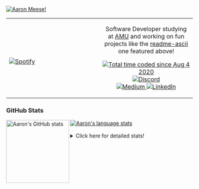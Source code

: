 [![Aaron Meese!](https://user-images.githubusercontent.com/17814535/88975338-a2aabf00-d27f-11ea-963f-8a19608716b4.png)](https://github.com/ajmeese7/readme-ascii "README ASCII")

<!-- Modified from project here: https://github.com/novatorem/novatorem -->
<table width="100%"> 
  <tr>
  <td width="50%">
      
&nbsp; <br> [![Spotify](https://ajmeese7.vercel.app/api/spotify)](https://open.spotify.com/user/ajmeese)

  </td>
  <td width="50%">
    <p align="center">
    Software Developer studying at <a href="https://www.amu.apus.edu/">AMU</a> and working on fun 
    projects like the <a href="https://github.com/ajmeese7/readme-ascii">readme-ascii</a> one featured above!
    </p>
    <p align="center">
      <a href="https://wakatime.com/@f726891d-3b02-46cd-9b60-e8c59f9e2b14">
        <img src="https://wakatime.com/badge/user/f726891d-3b02-46cd-9b60-e8c59f9e2b14.svg" alt="Total time coded since Aug 4 2020" title="WakaTime" />
      </a>
      <a href="http://link.aaronmeese.com/discord">
        <img src="https://img.shields.io/badge/discord-ajmeese7%234835-369?style=flat-square&logo=discord&logoColor=white&color=purple" alt="Discord" title="Discord">
      </a>
      <br />
      <a href="https://link.aaronmeese.com/medium">
        <img src="https://img.shields.io/badge/medium-ajmeese7-1DB954?style=flat-square&logo=medium&logoColor=white" alt="Medium" title="Medium">
      </a>
      <a href="https://link.aaronmeese.com/linkedin">
        <img src="https://img.shields.io/badge/linkedIn-aaronmeese-1DB954?style=flat-square&logo=linkedin&logoColor=white&color=blue" alt="LinkedIn" title="LinkedIn">
      </a>
    </p>
  </td>

</table>

[//]: <> (The `&nbsp;` is to have Aphelion take up more space)

### GitHub Stats ###

<a href="https://profile-summary-for-github.com/user/ajmeese7">
  <img align="left" height="170px" src="https://github-readme-stats.vercel.app/api?username=ajmeese7&show_icons=true&line_height=27&count_private=true" alt="Aaron's GitHub stats"/>
  <img src="https://github-readme-stats.vercel.app/api/top-langs/?username=ajmeese7&hide_langs_below=5&layout=compact" alt="Aaron's language stats"/>
</a>

<br />
<br />
<details>
<summary>Click here for detailed stats!</summary>

### :zap: Recent Activity
<!--START_SECTION:activity-->
1. 💪 Opened PR [#554](https://github.com/dendronhq/dendron-site/pull/554) in [dendronhq/dendron-site](https://github.com/dendronhq/dendron-site)
2. 💪 Opened PR [#553](https://github.com/dendronhq/dendron-site/pull/553) in [dendronhq/dendron-site](https://github.com/dendronhq/dendron-site)
3. 💪 Opened PR [#552](https://github.com/dendronhq/dendron-site/pull/552) in [dendronhq/dendron-site](https://github.com/dendronhq/dendron-site)
4. ❗️ Opened issue [#8100](https://github.com/newrelic/docs-website/issues/8100) in [newrelic/docs-website](https://github.com/newrelic/docs-website)
5. 🗣 Commented on [#1877](https://github.com/microsoft/rushstack/issues/1877) in [microsoft/rushstack](https://github.com/microsoft/rushstack)
<!--END_SECTION:activity-->

### 🧐 Waka Stats
<!--START_SECTION:waka-->
![Code Time](http://img.shields.io/badge/Code%20Time-1%2C079%20hrs%2028%20mins-blue)

**🐱 My GitHub Data** 

> 🏆 856 Contributions in the Year 2022
 > 
> 📦 341.2 kB Used in GitHub's Storage 
 > 
> 💼 Opted to Hire
 > 
> 📜 80 Public Repositories 
 > 
> 🔑 29 Private Repositories  
 > 
**I'm an Early 🐤** 

```text
🌞 Morning    208 commits    █████░░░░░░░░░░░░░░░░░░░░   21.64% 
🌆 Daytime    362 commits    █████████░░░░░░░░░░░░░░░░   37.67% 
🌃 Evening    379 commits    █████████░░░░░░░░░░░░░░░░   39.44% 
🌙 Night      12 commits     ░░░░░░░░░░░░░░░░░░░░░░░░░   1.25%

```
📅 **I'm Most Productive on Sunday** 

```text
Monday       132 commits    ███░░░░░░░░░░░░░░░░░░░░░░   13.74% 
Tuesday      147 commits    ███░░░░░░░░░░░░░░░░░░░░░░   15.3% 
Wednesday    115 commits    ███░░░░░░░░░░░░░░░░░░░░░░   11.97% 
Thursday     132 commits    ███░░░░░░░░░░░░░░░░░░░░░░   13.74% 
Friday       95 commits     ██░░░░░░░░░░░░░░░░░░░░░░░   9.89% 
Saturday     155 commits    ████░░░░░░░░░░░░░░░░░░░░░   16.13% 
Sunday       185 commits    ████░░░░░░░░░░░░░░░░░░░░░   19.25%

```


📊 **This Week I Spent My Time On** 

```text
⌚︎ Time Zone: America/New_York

💬 Programming Languages: 
Bash                     5 hrs 31 mins       ██████████░░░░░░░░░░░░░░░   43.24% 
Other                    1 hr 58 mins        ████░░░░░░░░░░░░░░░░░░░░░   15.53% 
YAML                     1 hr 49 mins        ███░░░░░░░░░░░░░░░░░░░░░░   14.33% 
Markdown                 1 hr 34 mins        ███░░░░░░░░░░░░░░░░░░░░░░   12.29% 
JSON                     1 hr                ██░░░░░░░░░░░░░░░░░░░░░░░   7.84%

🐱‍💻 Projects: 
zork                     5 hrs 39 mins       ███████████░░░░░░░░░░░░░░   44.34% 
modernreforms.org        1 hr 48 mins        ███░░░░░░░░░░░░░░░░░░░░░░   14.22% 
aaronmeese.com           1 hr 46 mins        ███░░░░░░░░░░░░░░░░░░░░░░   13.95% 
classic-discord-webhook  55 mins             █░░░░░░░░░░░░░░░░░░░░░░░░   7.26% 
raspberrypi              54 mins             █░░░░░░░░░░░░░░░░░░░░░░░░   7.11%

```

**I Mostly Code in JavaScript** 

```text
JavaScript               32 repos            ████████████░░░░░░░░░░░░░   50.0% 
HTML                     9 repos             ███░░░░░░░░░░░░░░░░░░░░░░   14.06% 
Python                   5 repos             ██░░░░░░░░░░░░░░░░░░░░░░░   7.81% 
Java                     4 repos             █░░░░░░░░░░░░░░░░░░░░░░░░   6.25% 
CSS                      3 repos             █░░░░░░░░░░░░░░░░░░░░░░░░   4.69%

```



 Last Updated on 19/06/2022 16:03:36 UTC
<!--END_SECTION:waka-->
</details>
